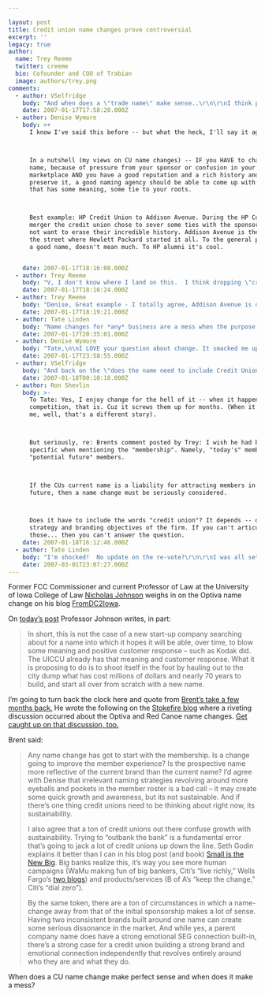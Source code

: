 ```yaml
---

layout: post
title: Credit union name changes prove controversial
excerpt: ''
legacy: true
author:
  name: Trey Reeme
  twitter: creeme
  bio: Cofounder and COO of Trabian
  image: authors/trey.png
comments:
  - author: VSelfridge
    body: "And when does a \"trade name\" make sense..\r\n\r\nI think part of the trend toward rebranding is the recognition that: as \"WaMu\" is understood to be a bank,  can't \"Red Canoe\" (and other CU trade names) be understood to be a credit union... Without having to say Red Canoe Credit Union in every tag line of every spot.\r\n\r\nIf you are a community chartered credit union - do you have to say \"Community\" in your credit union name, or can that too be understood by the consumer?\r\n\r\n\r\n"
    date: 2007-01-17T17:58:20.000Z
  - author: Denise Wymore
    body: >+
      I know I've said this before -- but what the heck, I'll say it again.



      In a nutshell (my views on CU name changes) -- IF you HAVE to change your
      name, because of pressure from your sponsor or confusion in your
      marketplace AND you have a good reputation and a rich history and want to
      preserve it, a good naming agency should be able to come up with a name
      that has some meaning, some tie to your roots.



      Best example: HP Credit Union to Addison Avenue. During the HP Compaq
      merger the credit union chose to sever some ties with the sponsor BUT did
      not want to erase their incredible history. Addison Avenue is the name of
      the street where Hewlett Packard started it all. To the general public it's
      a good name, doesn't mean much. To HP alumni it's cool.


    date: 2007-01-17T18:16:08.000Z
  - author: Trey Reeme
    body: "V, I don't know where I land on this.  I think dropping \"credit union\" from a name definitely raises some awareness issues.  That said ... \r\n\r\nAre credit unions being held up by keeping the words \"credit union\" attached?  If consumers largely get confused by the words \"credit union\" (can I join?  do they offer everything a bank does?  what's the difference?  etc.) why are we married to the term?"
    date: 2007-01-17T18:16:24.000Z
  - author: Trey Reeme
    body: "Denise, Great example - I totally agree, Addison Avenue is one of the best name changes a CU's ever undergone.  It reflects the heritage in a witty way, and it was brought on by external events."
    date: 2007-01-17T18:19:21.000Z
  - author: Tate Linden
    body: "Name changes for *any* business are a mess when the purpose and goals of the renaming are not apparent.  \r\n\r\nGiven no reason for the change the consumer base is going to react negatively. \r\n\r\nJust curious - but do any of you enjoy change of any sort just for the hell of it?  Sure it may make life interesting, but it also means that you've got to take the time to relearn something.  \r\n\r\nIf the reason for a name change isn't made apparent by the leaders of a company then someone somewhere hasn't done their job.  (It's probably someone in my industry.)"
    date: 2007-01-17T20:35:01.000Z
  - author: Denise Wymore
    body: "Tate,\n\nI LOVE your question about change. It smacked me up side the head to be honest. I don't want to be one of those grumpy old folks pounding my fist on the table saying \"Well, in MY day....\"\n\nI guess the difference between a name change of a credit union and say, a telephone company, is the emotional connection. There are grumpy old men that actually REMEMBER when the credit union was a shoebox in someone's desk at the plant. And so you mess with that history and you're gonna hear about it. Especially in Iowa.\n\nYou are exactly right on your last point. SOMEONE is not explaining in real terms WHY the name is changing and why the heck it's changing to Optiva, or Kinecta or Unitus or Veridian. \n\nI think we need to respect the history of these things called credit unions. They were unique in their day. It was true community and volunteerism. That's why people's panties are in a wad over this.\n\n"
    date: 2007-01-17T23:58:55.000Z
  - author: VSelfridge
    body: "And back on the \"does the name need to include Credit Union\" question from Trey...\r\n\r\nIn my opinion: \r\nThe \"official name\" can include \"Credit Union\" - it can even include \"Community\" if you want...  But the trade name needs to be short & sweet... \r\n\r\nIn at least one example: \"Federal Credit Union\" in a town with a strong military population was found to imply that you had to be a federal employee, etc. to join... So cutting that phrase from the \"trade name\" used in advertising was seen as a good move. \r\n\r\nAnother example: WaMu may advertise as \"WaMu\" - but in their legal they are still \"Washington Mutual Bank.\" \r\n"
    date: 2007-01-18T00:10:18.000Z
  - author: Ron Shevlin
    body: >-
      To Tate: Yes, I enjoy change for the hell of it -- when it happens to my
      competition, that is. Cuz it screws them up for months. (When it happens to
      me, well, that's a different story).



      But seriously, re: Brents comment posted by Trey: I wish he had been more
      specific when mentioning the "membership". Namely, "today's" member and
      "potential future" members.



      If the CUs current name is a liability for attracting members in the
      future, then a name change must be seriously considered.



      Does it have to include the words "credit union"? It depends -- on the
      strategy and branding objectives of the firm. If you can't articulate
      those... then you can't answer the question.
    date: 2007-01-18T16:12:46.000Z
  - author: Tate Linden
    body: "I'm shocked!  No update on the re-vote?\r\n\r\nI was all set to link to your story, even.  I'm mentally hoarding the hits you would've gotten from it. \r\n\r\nBoth of them.\r\n\r\n"
    date: 2007-03-01T23:07:27.000Z
---
```


<p>Former <span class="caps">FCC</span> Commissioner and current Professor of Law at the University of Iowa College of Law <a href="http://www.nicholasjohnson.org/">Nicholas Johnson</a> weighs in on the Optiva name change on his blog <a href="http://fromdc2iowa.blogspot.com">FromDC2Iowa</a>.</p>
<p>On <a href="http://fromdc2iowa.blogspot.com/2007/01/ui-held-hostage-day-62-revisiting.html">today&#8217;s post</a> Professor Johnson writes, in part:</p>
<blockquote>
<p>In short, this is not the case of a new start-up company searching about for a name into which it hopes it will be able, over time, to blow some meaning and positive customer response &#8211; such as Kodak did. The <span class="caps">UICCU</span> already has that meaning and customer response. What it is proposing to do is to shoot itself in the foot by hauling out to the city dump what has cost millions of dollars and nearly 70 years to build, and start all over from scratch with a new name.</p>
</blockquote>
<p>I&#8217;m going to turn back the clock here and quote from <a href="http://stokefire.com/blog/2006/10/03/credit-union-stays-afloat-sorry-i-got-nothin/#comment-834">Brent&#8217;s take a few months back.</a> He wrote the following on the <a href="http://www.stokefire.com/blog/">Stokefire blog</a> where a riveting discussion occurred about the Optiva and Red Canoe name changes.  <a href="http://stokefire.com/blog/2006/10/03/credit-union-stays-afloat-sorry-i-got-nothin/">Get caught up on that discussion, too.</a></p>
<p>Brent said:</p>
<blockquote><p>Any name change has got to start with the membership. Is a change going to improve the member experience? Is the prospective name more reflective of the current brand than the current name? I&#8217;d agree with Denise that irrelevant naming strategies revolving around more eyeballs and pockets in the member roster is a bad call &#8211; it may create some quick growth and awareness, but its not sustainable. And if there&#8217;s one thing credit unions need to be thinking about right now, its sustainability.</p><p>I also agree that a ton of credit unions out there confuse growth with sustainability. Trying to &#8220;outbank the bank&#8221; is a fundamental error that&#8217;s going to jack a lot of credit unions up down the line. Seth Godin explains it better than I can in his blog post (and book) <a href="http://sethgodin.typepad.com/seths_blog/2005/06/small_is_the_ne.html">Small is the New Big</a>. Big banks realize this, it&#8217;s way you see more human campaigns (WaMu making fun of big bankers, Citi&#8217;s &#8220;live richly,&#8221; Wells Fargo&#8217;s <a href="http://blog.wellsfargo.com/">two blogs</a>) and products/services (B of A&#8217;s &#8220;keep the change,&#8221; Citi&#8217;s &#8220;dial zero&#8221;).</p><p>By the same token, there are a ton of circumstances in which a name-change away from that of the initial sponsorship makes a lot of sense. Having two inconsistent brands built around one name can create some serious dissonance in the market. And while yes, a parent company name does have a strong emotional <span class="caps">SEG</span> connection built-in, there&#8217;s a strong case for a credit union building a strong brand and emotional connection independently that revolves entirely around who they are and what they do.</p></blockquote>
<p>When does a CU name change make perfect sense and when does it make a mess?</p>